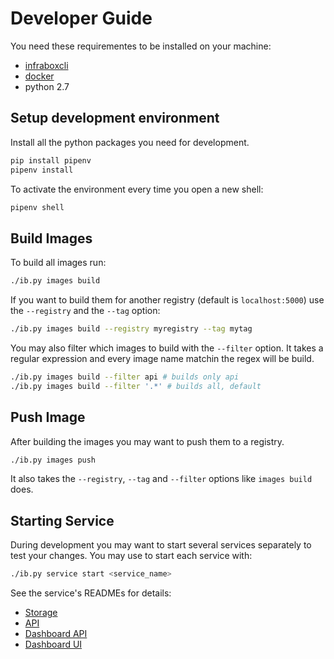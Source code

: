 # Developer Guide
You need these requirementes to be installed on your machine:

- [infraboxcli](https://github.com/infrabox/cli)
- [docker](https://www.docker.com/)
- python 2.7

## Setup development environment

Install all the python packages you need for development.

```bash
pip install pipenv
pipenv install
```

To activate the environment every time you open a new shell:

```bash
pipenv shell
```

## Build Images
To build all images run:

``` bash
./ib.py images build
```

If you want to build them for another registry (default is `localhost:5000`) use the `--registry` and the `--tag` option:

``` bash
./ib.py images build --registry myregistry --tag mytag
```

You may also filter which images to build with the `--filter` option. It takes a regular expression and every image name matchin the regex will be build.

``` bash
./ib.py images build --filter api # builds only api
./ib.py images build --filter '.*' # builds all, default
```

## Push Image
After building the images you may want to push them to a registry.

``` bash
./ib.py images push
```

It also takes the `--registry`, `--tag` and `--filter` options like `images build` does.

## Starting Service
During development you may want to start several services separately to test your changes. You may use to start each service with:

```bash
./ib.py service start <service_name>
```

See the service's READMEs for details:
- [Storage](/infrabox/test/utils/storage/)
- [API](/src/api/)
- [Dashboard API](/src/dashboard_api/)
- [Dashboard UI](/src/dashboard-client)
